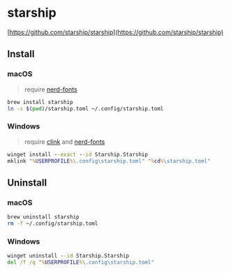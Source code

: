 # starship

[https://github.com/starship/starship](https://github.com/starship/starship)

## Install

### macOS

> require [nerd-fonts](../nerdfonts)

<!-- TODO: require bashrc dotfile -->

```bash
brew install starship
ln -s $(pwd)/starship.toml ~/.config/starship.toml
```

### Windows

> require [clink](../clink) and [nerd-fonts](../nerdfonts)

```bat
winget install --exact --id Starship.Starship
mklink "%USERPROFILE%\.config\starship.toml" "%cd%\starship.toml"
```

## Uninstall

### macOS

```bash
brew uninstall starship
rm -f ~/.config/starship.toml
```

### Windows

```bat
winget uninstall --id Starship.Starship
del /f /q "%USERPROFILE%\.config\starship.toml"
```

